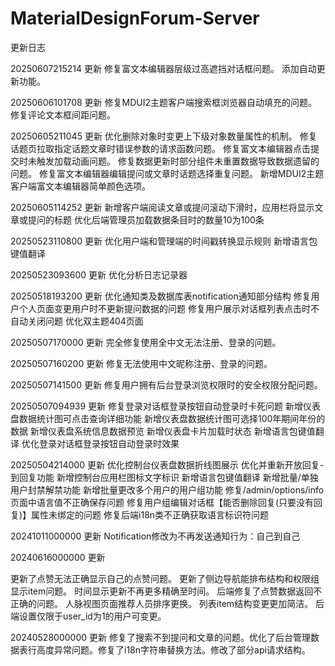 # MaterialDesignForum-Server

更新日志

20250607215214 更新
修复富文本编辑器层级过高遮挡对话框问题。
添加自动更新功能。

20250606101708 更新
修复MDUI2主题客户端搜索框浏览器自动填充的问题。
修复评论文本框间距问题。

20250605211045 更新
优化删除对象时变更上下级对象数量属性的机制。
修复话题页拉取指定话题文章时错误参数的请求函数问题。
修复富文本编辑器点击提交时未触发加载动画问题。
修复数据更新时部分组件未重置数据导致数据遗留的问题。
修复富文本编辑器编辑提问或文章时话题选择重复问题。
新增MDUI2主题客户端富文本编辑器简单颜色选项。

20250605114252 更新
新增客户端阅读文章或提问滚动下滑时，应用栏将显示文章或提问的标题
优化后端管理员加载数据条目时的数量10为100条

20250523110800 更新
优化用户端和管理端的时间戳转换显示规则
新增语言包键值翻译

20250523093600 更新
优化分析日志记录器

20250518193200 更新
优化通知类及数据库表notification通知部分结构
修复用户个人页面变更用户时不更新提问数据的问题
修复用户展示对话框列表点击时不自动关闭问题
优化双主题404页面

20250507170000 更新
完全修复使用全中文无法注册、登录的问题。

20250507160200 更新
修复无法使用中文昵称注册、登录的问题。

20250507141500 更新
修复用户拥有后台登录浏览权限时的安全权限分配问题。

20250507094939 更新
修复登录对话框登录按钮自动登录时卡死问题
新增仪表盘数据统计图可点击查询详细功能
新增仪表盘数据统计图可选择100年期间年份的数据
新增仪表盘系统信息数据预览
新增仪表盘卡片加载时状态
新增语言包键值翻译
优化登录对话框登录按钮自动登录时效果


20250504214000 更新
优化控制台仪表盘数据折线图展示
优化并重新开放回复-到回复功能
新增控制台应用栏图标文字标识
新增语言包键值翻译
新增批量/单独用户封禁解禁功能
新增批量更改多个用户的用户组功能
修复/admin/options/info页面中语言值不正确保存问题
修复用户组编辑对话框【能否删除回复(只要没有回复)】属性未绑定的问题
修复后端i18n类不正确获取语言标识符问题

20241011000000 更新
Notification修改为不再发送通知行为：自己到自己

20240616000000 更新

更新了点赞无法正确显示自己的点赞问题。
更新了侧边导航能排布结构和权限组显示item问题。
时间显示更新不再更多精确至时间。
后端修复了点赞数据返回不正确的问题。
人脉视图页面推荐人员排序更换。
列表item结构变更更加简洁。
后端设置仅限于user_id为1的用户可变更。

20240528000000 更新
修复了搜索不到提问和文章的问题。优化了后台管理数据表行高度异常问题。修复了i18n字符串替换方法。修改了部分api请求结构。